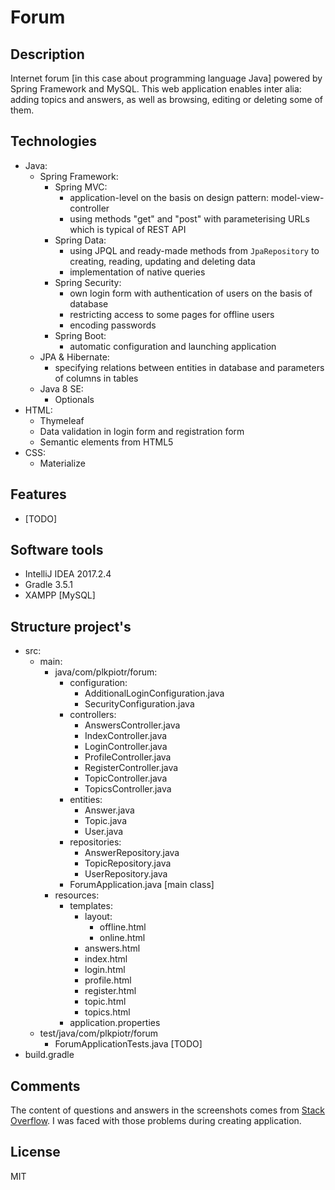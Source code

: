 # Forum
## Description
Internet forum [in this case about programming language Java] powered by Spring Framework and MySQL. This web application enables inter alia: adding topics and answers, as well as browsing, editing or deleting some of them.
## Technologies
- Java:
  - Spring Framework:
    - Spring MVC:
      - application-level on the basis on design pattern: model-view-controller
      - using methods "get" and "post" with parameterising URLs which is typical of REST API
    - Spring Data:
      - using JPQL and ready-made methods from `JpaRepository` to creating, reading, updating and deleting data
      - implementation of native queries
    - Spring Security:
      - own login form with authentication of users on the basis of database
      - restricting access to some pages for offline users
      - encoding passwords
    - Spring Boot:
      - automatic configuration and launching application 
  - JPA & Hibernate:
    - specifying relations between entities in database and parameters of columns in tables
  - Java 8 SE:
    - Optionals
- HTML:
  - Thymeleaf
  - Data validation in login form and registration form
  - Semantic elements from HTML5
- CSS:
  - Materialize
## Features
- [TODO]
## Software tools
- IntelliJ IDEA 2017.2.4
- Gradle 3.5.1
- XAMPP [MySQL]
## Structure project's
- src:
  - main:
    - java/com/plkpiotr/forum:
      - configuration:
        - AdditionalLoginConfiguration.java
        - SecurityConfiguration.java
      - controllers:
        - AnswersController.java
        - IndexController.java
        - LoginController.java
        - ProfileController.java
        - RegisterController.java
        - TopicController.java
        - TopicsController.java
      - entities:
        - Answer.java
        - Topic.java
        - User.java
      - repositories:
        - AnswerRepository.java
        - TopicRepository.java
        - UserRepository.java
      - ForumApplication.java [main class]
    - resources:
      - templates:
        - layout:
          - offline.html
          - online.html
        - answers.html
        - index.html
        - login.html
        - profile.html
        - register.html
        - topic.html
        - topics.html
      - application.properties
  - test/java/com/plkpiotr/forum
    - ForumApplicationTests.java [TODO]
- build.gradle
## Comments
The content of questions and answers in the screenshots comes from [Stack Overflow](https://stackoverflow.com/).
I was faced with those problems during creating application.
## License
MIT
